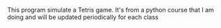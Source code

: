 This program simulate a Tetris game. It's from a python course that I am doing and will be updated periodically for each class